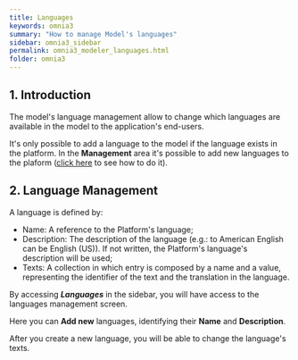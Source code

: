 ```yaml
---
title: Languages
keywords: omnia3
summary: "How to manage Model's languages"
sidebar: omnia3_sidebar
permalink: omnia3_modeler_languages.html
folder: omnia3
---
```



## 1. Introduction

The model's language management allow to change which languages are available in the model to the application's end-users.

It's only possible to add a language to the model if the language exists in the platform.
In the __Management__ area it's possible to add new languages to the plaform ([click here](omnia3_management_languages.html) to see how to do it).


## 2. Language Management

A language is defined by:
* Name: A reference to the Platform's language;
* Description: The description of the language (e.g.: to American English can be English (US)). If not written, the Platform's language's description will be used;
* Texts: A collection in which entry is composed by a name and a value, representing the identifier of the text and the translation in the language.
 
By accessing **_Languages_** in the sidebar, you will have access to the languages management screen.

Here you can **Add new** languages, identifying their **Name** and **Description**.

After you create a new language, you will be able to change the language's texts. 